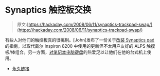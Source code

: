 # Synaptics 触控板交换

> 原文:[https://hackaday.com/2008/06/11/synaptics-trackpad-swap/](https://hackaday.com/2008/06/11/synaptics-trackpad-swap/)

有些人对他们的触控板真的很挑剔。[John]发布了一份关于[改装 Synaptics pad](http://www.laptopvideo2go.com/forum/index.php?showtopic=7396) 的指南，以取代戴尔 Inspiron 8200 中使用的更新但不太用户友好的 ALPS 触摸板/棒组合。另一方面，[对笔记本电脑键盘](http://www.grynx.com/projects/converted-laptop-keyboard/)的热爱足以让他们在他的台式机上使用。

*   [永久链接](http://www.laptopvideo2go.com/forum/index.php?showtopic=7396)